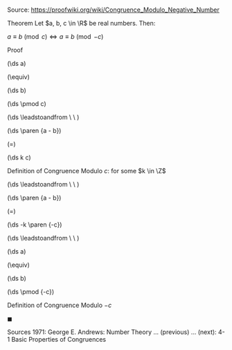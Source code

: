 # 

Source: https://proofwiki.org/wiki/Congruence_Modulo_Negative_Number

Theorem
Let $a, b, c \in \R$ be real numbers.
Then:

$a \equiv b \pmod c \iff a \equiv b \pmod {-c}$


Proof













\(\ds a\)

\(\equiv\)







\(\ds b\)

\(\ds \pmod c\)












\(\ds \leadstoandfrom \ \ \)





\(\ds \paren {a - b}\)

\(=\)







\(\ds k c\)





Definition of Congruence Modulo $c$: for some $k \in \Z$








\(\ds \leadstoandfrom \ \ \)





\(\ds \paren {a - b}\)

\(=\)







\(\ds -k \paren {-c}\)














\(\ds \leadstoandfrom \ \ \)





\(\ds a\)

\(\equiv\)







\(\ds b\)

\(\ds \pmod {-c}\)



Definition of Congruence Modulo $-c$



$\blacksquare$


Sources
1971: George E. Andrews: Number Theory ... (previous) ... (next): $\text {4-1}$ Basic Properties of Congruences




